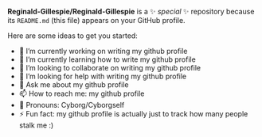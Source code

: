 **Reginald-Gillespie/Reginald-Gillespie** is a ✨ _special_ ✨ repository because its `README.md` (this file) appears on your GitHub profile.

Here are some ideas to get you started:

- 🔭 I’m currently working on writing my github profile
- 🌱 I’m currently learning how to write my github profile
- 👯 I’m looking to collaborate on writing my github profile
- 🤔 I’m looking for help with writing my github profile
- 💬 Ask me about my github profile
- 📫 How to reach me: my github profile
- 🤖 Pronouns: Cyborg/Cyborgself
- ⚡ Fun fact: my github profile is actually just to track how many people stalk me :)
